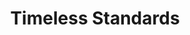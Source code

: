 ---
ee_id_thing: '151'
site: '1'
type: '2'
inv_num: 2010-089
url: 2010-089-timeless-standards-4
title: Timeless Standards
year: '2010'
display_year: '2010'
medium: Inkjet on Comtex
dims: 56 x 40 inches
pitch: ''
ps: ''
live_url: ''
related: ''
youtube: ''
related_code: ''
imgs: timeless-standards-2010-089-full-cropped-database-ropac.jpg
subheading: ''
download: ''
add_credit: ''
commission: ''
layout: things-i-made
---